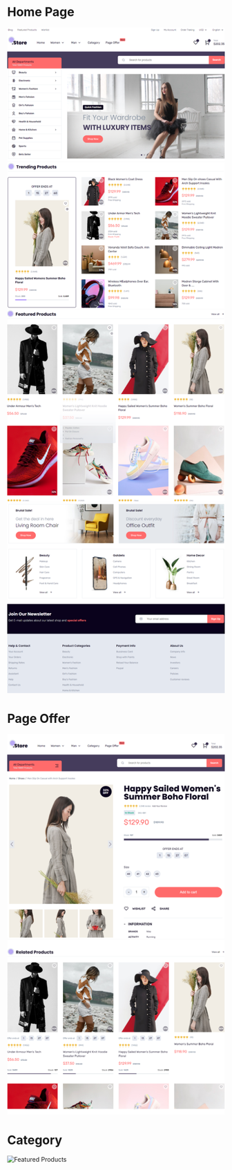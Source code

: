 <!DOCTYPE html>
<html lang="en">
<head>
 
</head>
<body>
    <div class="image-wrapper">
        <div class="image-container">
            <h1>Home Page</h1>
            <img src="assets/screenshot/Home(1).png" alt="Featured Products" class="product-image">
            <img src="assets/screenshot/Home (2).png" alt="Featured Products" class="product-image">
            <img src="assets/screenshot/Home (3).png" alt="Featured Products" class="product-image">
            <img src="assets/screenshot/Footer(1).png" alt="Featured Products" class="product-image">
            <div class="image-count"></div>
        </div>
        <div class="image-container">
            <h1>Page Offer</h1>
            <img src="assets/screenshot/Page Offer(1).png" alt="Trending Products" class="product-image">
           <img src="assets/screenshot/Page Offer(2).png" alt="Trending Products" class="product-image"> 
            <div class="image-count"></div>
        </div>
        <div class="image-container">
            <h1>Category</h1>
            <img src="assets/screenshot/Category(1)" alt="Featured Products" class="product-image">
            <div class="image-count"></div>
        </div>
    </div>
</body>
</html>
